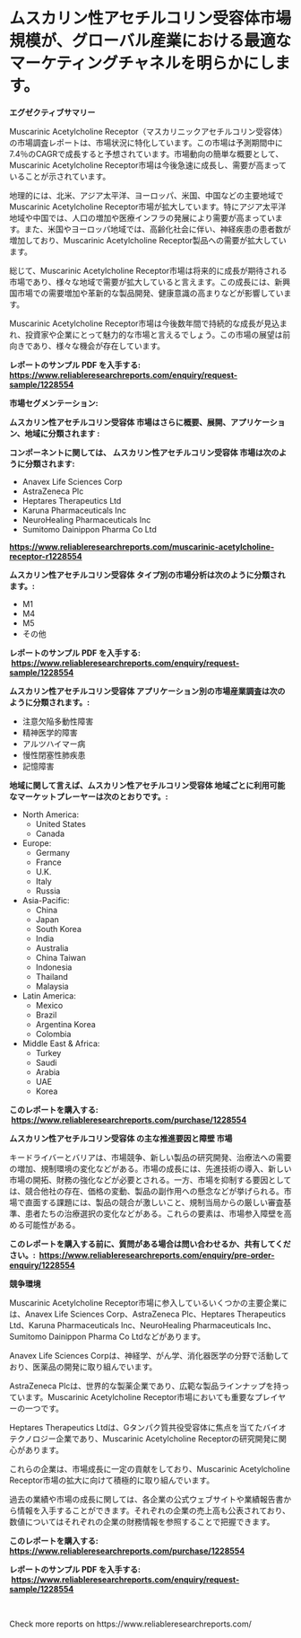 <p><h1>ムスカリン性アセチルコリン受容体市場規模が、グローバル産業における最適なマーケティングチャネルを明らかにします。</h1></p><p><strong>エグゼクティブサマリー</strong></p>
<p><p>Muscarinic Acetylcholine Receptor（マスカリニックアセチルコリン受容体）の市場調査レポートは、市場状況に特化しています。この市場は予測期間中に7.4％のCAGRで成長すると予想されています。市場動向の簡単な概要として、Muscarinic Acetylcholine Receptor市場は今後急速に成長し、需要が高まっていることが示されています。</p><p>地理的には、北米、アジア太平洋、ヨーロッパ、米国、中国などの主要地域でMuscarinic Acetylcholine Receptor市場が拡大しています。特にアジア太平洋地域や中国では、人口の増加や医療インフラの発展により需要が高まっています。また、米国やヨーロッパ地域では、高齢化社会に伴い、神経疾患の患者数が増加しており、Muscarinic Acetylcholine Receptor製品への需要が拡大しています。</p><p>総じて、Muscarinic Acetylcholine Receptor市場は将来的に成長が期待される市場であり、様々な地域で需要が拡大していると言えます。この成長には、新興国市場での需要増加や革新的な製品開発、健康意識の高まりなどが影響しています。</p><p>Muscarinic Acetylcholine Receptor市場は今後数年間で持続的な成長が見込まれ、投資家や企業にとって魅力的な市場と言えるでしょう。この市場の展望は前向きであり、様々な機会が存在しています。</p></p>
<p><strong>レポートのサンプル PDF を入手する: <a href="https://www.reliableresearchreports.com/enquiry/request-sample/1228554">https://www.reliableresearchreports.com/enquiry/request-sample/1228554</a></strong></p>
<p><strong>市場セグメンテーション:</strong></p>
<p><strong> ムスカリン性アセチルコリン受容体 市場はさらに概要、展開、アプリケーション、地域に分類されます :</strong></p>
<p><strong>コンポーネントに関しては、 ムスカリン性アセチルコリン受容体 市場は次のように分類されます: &nbsp;</strong></p>
<p><ul><li>Anavex Life Sciences Corp</li><li>AstraZeneca Plc</li><li>Heptares Therapeutics Ltd</li><li>Karuna Pharmaceuticals Inc</li><li>NeuroHealing Pharmaceuticals Inc</li><li>Sumitomo Dainippon Pharma Co Ltd</li></ul></p>
<p><strong><a href="https://www.reliableresearchreports.com/muscarinic-acetylcholine-receptor-r1228554">https://www.reliableresearchreports.com/muscarinic-acetylcholine-receptor-r1228554</a></strong></p>
<p><strong> ムスカリン性アセチルコリン受容体 タイプ別の市場分析は次のように分類されます。:</strong></p>
<p><ul><li>M1</li><li>M4</li><li>M5</li><li>その他</li></ul></p>
<p><strong>レポートのサンプル PDF を入手する: &nbsp;<a href="https://www.reliableresearchreports.com/enquiry/request-sample/1228554">https://www.reliableresearchreports.com/enquiry/request-sample/1228554</a></strong></p>
<p><strong> ムスカリン性アセチルコリン受容体 アプリケーション別の市場産業調査は次のように分類されます。:</strong></p>
<p><ul><li>注意欠陥多動性障害</li><li>精神医学的障害</li><li>アルツハイマー病</li><li>慢性閉塞性肺疾患</li><li>記憶障害</li></ul></p>
<p><strong>地域に関して言えば、ムスカリン性アセチルコリン受容体 地域ごとに利用可能なマーケットプレーヤーは次のとおりです。:</strong></p>
<p><ul>
    <li>
        North America:
        <ul>
            <li>United States</li>
            <li>Canada</li>
        </ul>
    </li>
    <li>
        Europe:
        <ul>
            <li>Germany</li>
            <li>France</li>
            <li>U.K.</li>
            <li>Italy</li>
            <li>Russia</li>
        </ul>
    </li>
    <li>
        Asia-Pacific:
        <ul>
            <li>China</li>
            <li>Japan</li>
            <li>South Korea</li>
            <li>India</li>
            <li>Australia</li>
            <li>China Taiwan</li>
            <li>Indonesia</li>
            <li>Thailand</li>
            <li>Malaysia</li>
        </ul>
    </li>
    <li>
        Latin America:
        <ul>
            <li>Mexico</li>
            <li>Brazil</li>
            <li>Argentina Korea</li>
            <li>Colombia</li>
        </ul>
    </li>
    <li>
        Middle East & Africa:
        <ul>
            <li>Turkey</li>
            <li>Saudi</li>
            <li>Arabia</li>
            <li>UAE</li>
            <li>Korea</li>
        </ul>
    </li>
    </ul></p>
<p><strong>このレポートを購入する: &nbsp;<a href="https://www.reliableresearchreports.com/purchase/1228554">https://www.reliableresearchreports.com/purchase/1228554</a></strong></p>
<p><strong>ムスカリン性アセチルコリン受容体 の主な推進要因と障壁 市場</strong></p>
<p><p>キードライバーとバリアは、市場競争、新しい製品の研究開発、治療法への需要の増加、規制環境の変化などがある。市場の成長には、先進技術の導入、新しい市場の開拓、財務の強化などが必要とされる。一方、市場を抑制する要因としては、競合他社の存在、価格の変動、製品の副作用への懸念などが挙げられる。市場で直面する課題には、製品の競合が激しいこと、規制当局からの厳しい審査基準、患者たちの治療選択の変化などがある。これらの要素は、市場参入障壁を高める可能性がある。</p></p>
<p><strong>このレポートを購入する前に、質問がある場合は問い合わせるか、共有してください。:&nbsp; <a href="https://www.reliableresearchreports.com/enquiry/pre-order-enquiry/1228554">https://www.reliableresearchreports.com/enquiry/pre-order-enquiry/1228554</a></strong></p>
<p><strong>競争環境</strong></p>
<p><p>Muscarinic Acetylcholine Receptor市場に参入しているいくつかの主要企業には、Anavex Life Sciences Corp、AstraZeneca Plc、Heptares Therapeutics Ltd、Karuna Pharmaceuticals Inc、NeuroHealing Pharmaceuticals Inc、Sumitomo Dainippon Pharma Co Ltdなどがあります。</p><p>Anavex Life Sciences Corpは、神経学、がん学、消化器医学の分野で活動しており、医薬品の開発に取り組んでいます。</p><p>AstraZeneca Plcは、世界的な製薬企業であり、広範な製品ラインナップを持っています。Muscarinic Acetylcholine Receptor市場においても重要なプレイヤーの一つです。</p><p>Heptares Therapeutics Ltdは、Gタンパク質共役受容体に焦点を当てたバイオテクノロジー企業であり、Muscarinic Acetylcholine Receptorの研究開発に関心があります。</p><p>これらの企業は、市場成長に一定の貢献をしており、Muscarinic Acetylcholine Receptor市場の拡大に向けて積極的に取り組んでいます。</p><p>過去の業績や市場の成長に関しては、各企業の公式ウェブサイトや業績報告書から情報を入手することができます。それぞれの企業の売上高も公表されており、数値についてはそれぞれの企業の財務情報を参照することで把握できます。</p></p>
<p><strong>このレポートを購入する: &nbsp; <a href="https://www.reliableresearchreports.com/purchase/1228554">https://www.reliableresearchreports.com/purchase/1228554</a></strong></p>
<p><strong>レポートのサンプル PDF を入手する: &nbsp;<a href="https://www.reliableresearchreports.com/enquiry/request-sample/1228554">https://www.reliableresearchreports.com/enquiry/request-sample/1228554</a></strong><strong></strong></p>
<p>&nbsp;</p>
<p>Check more reports on https://www.reliableresearchreports.com/</p>